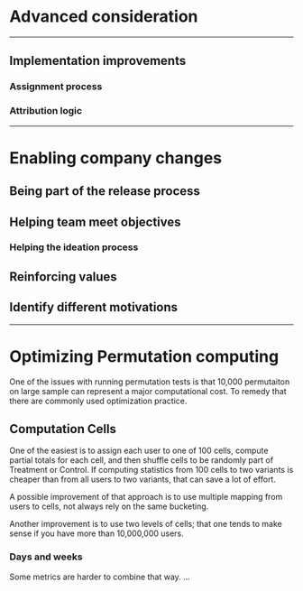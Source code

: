 
# Advanced consideration


---
## Implementation improvements

### Assignment process 

### Attribution logic 

---
# Enabling company changes
## Being part of the release process
## Helping team meet objectives
### Helping the ideation process 
## Reinforcing values
## Identify different motivations


---
# Optimizing Permutation computing

One of the issues with running permutation tests is that 10,000 permutaiton on large sample can represent a major computational cost. To remedy that there are commonly used optimization practice. 

## Computation Cells

One of the easiest is to assign each user to one of 100 cells, compute partial totals for each cell, and then shuffle cells to be randomly part of Treatment or Control. If computing statistics from 100 cells to two variants is cheaper than from all users to two variants, that can save a lot of effort.

A possible improvement of that approach is to use multiple mapping from users to cells, not always rely on the same bucketing.

Another improvement is to use two levels of cells; that one tends to make sense if you have more than 10,000,000 users.

### Days and weeks

Some metrics are harder to combine that way.
…

